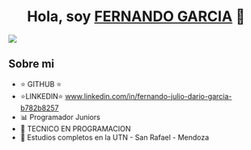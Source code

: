 <div align="center">
<h1 align="center">Hola, soy <a href="FERNANDO GARCIA">FERNANDO GARCIA</a> 👋</h1>
</div>



 <img src="https://github.com/CodeSystem2022/BrainStorm-TercerSemestre/assets/113075299/9bb3cf16-3892-4f25-90de-e781bfccbddb
" />





## Sobre mi 

- ⭐ GITHUB ⭐
- ⭐LINKEDIN⭐ www.linkedin.com/in/fernando-julio-dario-garcia-b782b8257 
- 📊 Programador Juniors 
- 📲 TECNICO EN PROGRAMACION
- 📗 Estudios completos en la UTN - San Rafael - Mendoza
